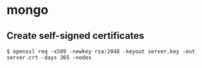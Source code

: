 # mongo

## Create self-signed certificates

```
$ openssl req -x509 -newkey rsa:2048 -keyout server.key -out server.crt -days 365 -nodes
```